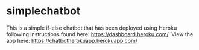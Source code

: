 # simplechatbot

This is a simple if-else chatbot that has been deployed using Heroku following instructions found here: https://dashboard.heroku.com/.
View the app here: https://chatbotherokuapp.herokuapp.com/
